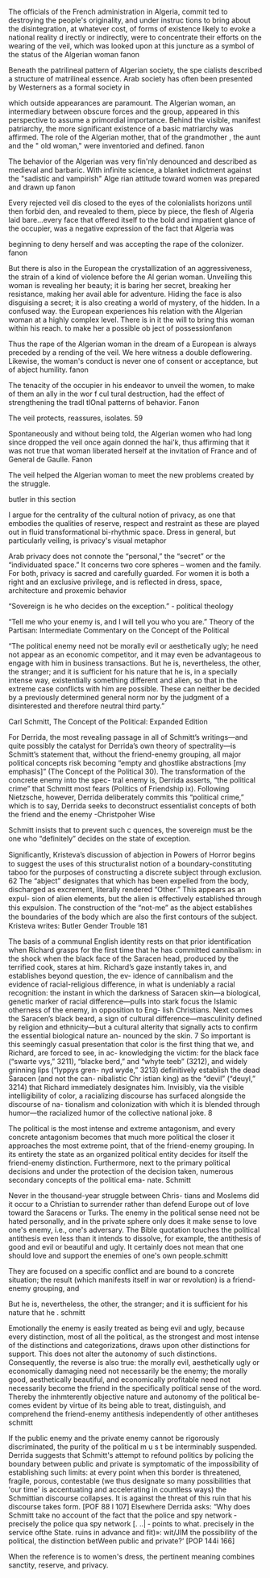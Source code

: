 The officials of the French administration in Algeria, commit­ ted to destroying the people's originality, and under instruc­ tions to bring about the disintegration, at whatever cost, of forms of existence likely to evoke a national reality d irectly or indirectly, were to concentrate their efforts on the wearing of the veil, which was looked upon at this juncture as a symbol of the status of the Algerian woman fanon

Beneath the patrilineal pattern of Algerian society, the spe­ cialists described a structure of matrilineal essence. Arab society has often been presented by Westerners as a formal society in

which outside appearances are paramount. The Algerian woman, an intermediary between obscure forces and the group, appeared in this perspective to assume a primordial importance. Behind the visible, manifest patriarchy, the more significant existence of a basic matriarchy was affirmed. The role of the Algerian mother, that of the grandmother , the aunt and the " old woman," were inventoried and defined. fanon

The behavior of the Algerian was very fin'nly denounced and described as medieval and barbaric. With infinite science, a blanket indictment against the "sadistic and vampirish" Alge­ rian attitude toward women was prepared and drawn up fanon

Every rejected veil dis­ closed to the eyes of the colonialists horizons until then forbid­ den, and revealed to them, piece by piece, the flesh of Algeria laid bare...every face that offered itself to the bold and impatient glance of the occupier, was a negative expression of the fact that Algeria was

beginning to deny herself and was accepting the rape of the colonizer. fanon

But there is also in the European the crystallization of an aggressiveness, the strain of a kind of violence before the Al­ gerian woman. Unveiling this woman is revealing her beauty; it is baring her secret, breaking her resistance, making her avail­ able for adventure. Hiding the face is also disguising a secret; it is also creating a world of mystery, of the hidden. In a confused way. the European experiences his relation with the Algerian woman at a highly complex level. There is in it the will to bring this woman within his reach. to make her a possible ob­ ject of possessionfanon

Thus the rape of the Algerian woman in the dream of a European is always preceded by a rending of the veil. We here witness a double deflowering. Likewise, the woman's conduct is never one of consent or acceptance, but of abject humility. fanon

The tenacity of the occupier in his endeavor to unveil the women, to make of them an ally in the wor f cul tural destruction, had the effect of strengthening the tradI tIOnal patterns of behavior. Fanon

The veil protects, reassures, isolates. 59

Spontaneously and without being told, the Algerian women who had long since dropped the veil once again donned the hai'k, thus affirming that it was not true that woman liberated herself at the invitation of France and of General de Gaulle. Fanon

The veil helped the Algerian woman to meet the new problems created by the struggle.

butler in this section

I argue for the centrality of the cultural notion of privacy, as one that embodies the qualities of reserve, respect and restraint as these are played out in fluid transformational bi-rhythmic space. Dress in general, but particularly veiling, is privacy's visual metaphor

Arab privacy does not connote the “personal,” the “secret” or the “individuated space.” It concerns two core spheres – women and the family. For both, privacy is sacred and carefully guarded. For women it is both a right and an exclusive privilege, and is reflected in dress, space, architecture and proxemic behavior

“Sovereign is he who decides on the exception.”  - political theology

“Tell me who your enemy is, and I will tell you who you are.” Theory of the Partisan: Intermediate Commentary on the Concept of the Political

“The political enemy need not be morally evil or aesthetically ugly; he need not appear as an economic competitor, and it may even be advantageous to engage with him in business transactions. But he is, nevertheless, the other, the stranger; and it is sufficient for his nature that he is, in a specially intense way, existentially something different and alien, so that in the extreme case conflicts with him are possible. These can neither be decided by a previously determined general norm nor by the judgment of a disinterested and therefore neutral third party.”

Carl Schmitt, The Concept of the Political: Expanded Edition 

For Derrida, the most revealing passage in all of Schmitt’s writings—and quite possibly the catalyst for Derrida’s own theory of spectrality—is Schmitt’s statement that, without the friend-enemy grouping, all major political concepts risk becoming “empty and ghostlike abstractions [my emphasis]” (The Concept of the Political 30). The transformation of the concrete enemy into the spec- tral enemy is, Derrida asserts, “the political crime” that Schmitt most fears (Politics of Friendship ix). Following Nietzsche, however, Derrida 
deliberately commits this “political crime,” which is to say, Derrida seeks to deconstruct essentialist concepts of both the friend and the enemy -Christpoher Wise

Schmitt insists that to prevent such c quences, the sovereign must be the one who “definitely” decides on the state of exception.

Signiﬁcantly, Kristeva’s discussion of abjection in Powers of Horror begins to suggest the uses of this structuralist notion of a boundary-constituting taboo for the purposes of constructing a discrete subject through exclusion. 62 The “abject” designates that which has been expelled from the body, discharged as excrement, literally rendered “Other.” This appears as an expul- sion of alien elements, but the alien is eﬀectively established through this expulsion. The construction of the “not-me” as the abject establishes the boundaries of the body which are also the ﬁrst contours of the subject. Kristeva writes: Butler Gender Trouble 181

The basis of a communal English identity rests on that prior identification when Richard grasps for the first time that he has committed cannibalism: in the shock when the black face of the Saracen head, produced by the terrified cook, stares at him. Richard’s gaze instantly takes in, and establishes beyond question, the ev- idence of cannibalism and the evidence of racial-religious difference, in what is undeniably a racial recognition: the instant in which the darkness of Saracen skin—a biological, genetic marker of racial difference—pulls into stark focus the Islamic otherness of the enemy, in opposition to Eng- lish Christians. Next comes the Saracen’s black beard, a sign of cultural difference—masculinity defined by religion and ethnicity—but a cultural alterity that signally acts to confirm the essential biological nature an- nounced by the skin. 7 So important is this seemingly casual presentation that color is the first thing that we, and Richard, are forced to see, in ac- knowledging the victim: for the black face (“swarte vys,” 3211), “blacke berd,” and “whyte teeb” (3212), and widely grinning lips (“lyppys gren- nyd wyde,” 3213) definitively establish the dead Saracen (and not the can- nibalistic Chr istian king) as the “devil” (“deuyl,” 3214) that Richard immediately designates him. Invisibly, via the visible intelligibility of color, a racializing discourse has surfaced alongside the discourse of na- tionalism and colonization with which it is blended through humor—the racialized humor of the collective national joke. 8

The political is the most intense and extreme antagonism, and every concrete antagonism becomes that much more political the closer it approaches the most extreme point, that of the friend-enemy grouping. In its entirety the state as an organized political entity decides for itself the friend-enemy distinction. Furthermore, next to the primary political decisions and under the protection of the decision taken, numerous secondary concepts of the political ema- nate. Schmitt

Never in the thousand-year struggle between Chris- tians and Moslems did it occur to a Christian to surrender rather than defend Europe out of love toward the Saracens or Turks. The enemy in the political sense need not be hated personally, and in the private sphere only does it make sense to love one's enemy, i.e., one's adversary. The Bible quotation touches the political antithesis even less than it intends to dissolve, for example, the antithesis of good and evil or beautiful and ugly. It certainly does not mean that one should love and support the enemies of one's own people.schmitt

They are focused on a specific conflict and are bound to a concrete situation; the result (which manifests itself in war or revolution) is a friend-enemy grouping, and  

But he is, nevertheless, the other, the stranger; and it is sufficient for his nature that he . schmitt

Emotionally the enemy is easily treated as being evil and ugly, because every distinction, most of all the political, as the strongest and most intense of the distinctions and categorizations, draws upon other distinctions for support. This does not alter the autonomy of such distinctions. Consequently, the reverse is also true: the morally evil, aesthetically ugly or economically damaging need not necessarily be the enemy; the morally good, aesthetically beautiful, and economically profitable need not necessarily become the friend in the specifically political sense of the word. Thereby the inhmterently objective nature and autonomy of the political be- comes evident by virtue of its being able to treat, distinguish, and comprehend the friend-enemy antithesis independently of other antitheses schmitt

If the public enemy and the private enemy cannot be rigorously discriminated, the purity of the political m u s t be interminably suspended. Derrida suggests that Schmitt's attempt to refound politics by policing the boundary between public and private is symptomatic of the impossibility of establishing such limits:
at every point when this border is threatened, fragile, porous, contestable (we thus designate so many possibilities that 'our time' is accentuating and accelerating in countless ways) the Schmittian discourse collapses. It is against the threat of this ruin that his discourse takes form. [POF 88 l 107]
Elsewhere Derrida asks: “Why does Schmitt take no account of the fact that the police and spy network ‐ precisely the police qua spy network [. ..| ‐ points to what. precisely in the service ofthe State. ruins in advance and
fit)»: wit/JIM the possibility of the political, the distinction betWeen public and private?‘ [POP 144i 166]

When the reference is to women's dress, the pertinent meaning combines sanctity, reserve, and privacy.